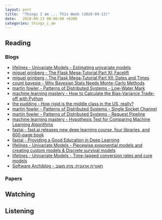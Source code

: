 ```yaml
---
layout: post
title:  "Things I am ... This Week (2020-09-13)"
date:   2020-09-13 00:00:00 +0300
categories: things_i_am
---
```


<!-- # Things I am ... This Week   -->

## Reading  

### Blogs

- [lifelines - Univariate Models - Estimating univariate models][ll1]
- [miguel grinberg - The Flask Mega-Tutorial Part XI: Facelift][mg1]
- [miguel grinberg - The Flask Mega-Tutorial Part XII: Dates and Times][mg2]
- [count bayesie - Why Bayesian Stats Needs Monte-Carlo Methods][cb1]
- [martin fowler - Patterns of Distributed Systems - Low-Water Mark][mf1]
- [machine learning mastery - How to Calculate the Bias-Variance Trade-off with Python][mlm1]
- [the pudding - How rigid is the middle class in the US, really?][pud1]
- [martin fowler - Patterns of Distributed Systems - Single Socket Channel][mf2]
- [martin fowler - Patterns of Distributed Systems - Request Pipeline][mf3]
- [machine learning mastery - Hypothesis Test for Comparing Machine Learning Algorithms][mlm2]
- [fastai - fast.ai releases new deep learning course, four libraries, and 600-page book][fastai1]
- [fastai - Providing a Good Education in Deep Learning][fastai2]
- [lifelines - Univariate Models - Piecewise exponential models and creating custom models & Discrete survival models][ll2]
- [lifelines - Univariate Models - Time-lagged conversion rates and cure models][ll3]
- [Software Archiblog - תאוריה ארגונית: מתן משוב][sa1]


### Papers

## Watching  

## Listening  

[ll1]:https://lifelines.readthedocs.io/en/latest/Survival%20analysis%20with%20lifelines.html
[mg1]:https://blog.miguelgrinberg.com/post/the-flask-mega-tutorial-part-xi-facelift
[mg2]:https://blog.miguelgrinberg.com/post/the-flask-mega-tutorial-part-xii-dates-and-times
[cb1]:https://www.countbayesie.com/blog/2020/8/16/why-bayesian-stats-need-monte-carlo-methods
[mf1]:https://martinfowler.com/articles/patterns-of-distributed-systems/low-watermark.html
[mlm1]:https://machinelearningmastery.com/calculate-the-bias-variance-trade-off/
[pud1]:https://pudding.cool/2020/08/income/
[mf2]:https://martinfowler.com/articles/patterns-of-distributed-systems/single-socket-channel.html
[mf3]:https://martinfowler.com/articles/patterns-of-distributed-systems/request-pipeline.html
[mlm2]:https://machinelearningmastery.com/hypothesis-test-for-comparing-machine-learning-algorithms/
[fastai1]:https://www.fast.ai/2020/08/21/fastai2-launch/
[fastai2]:https://www.fast.ai/2016/10/08/teaching-philosophy/
[ll2]:https://lifelines.readthedocs.io/en/latest/jupyter_notebooks/Piecewise%20Exponential%20Models%20and%20Creating%20Custom%20Models.html
[ll3]:https://lifelines.readthedocs.io/en/latest/jupyter_notebooks/Modelling%20time-lagged%20conversion%20rates.html
[sa1]:http://www.softwarearchiblog.com/2020/08/better-feedback.html?utm_source=feedburner&utm_medium=feed&utm_campaign=Feed%3A+softwarearchiblog%2FLvlq+%28Software+Archi-blog+--+%D7%91%D7%9C%D7%95%D7%92+%D7%90%D7%A8%D7%9B%D7%99%D7%98%D7%A7%D7%98%D7%95%D7%A8%D7%AA+%D7%AA%D7%95%D7%9B%D7%A0%D7%94%29
